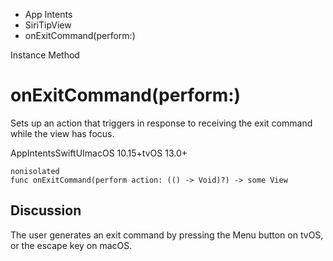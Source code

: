 

- App Intents
- SiriTipView
-  onExitCommand(perform:) 

Instance Method

# onExitCommand(perform:)

Sets up an action that triggers in response to receiving the exit command while the view has focus.

AppIntentsSwiftUImacOS 10.15+tvOS 13.0+

``` source
nonisolated
func onExitCommand(perform action: (() -> Void)?) -> some View
```

## Discussion

The user generates an exit command by pressing the Menu button on tvOS, or the escape key on macOS.

